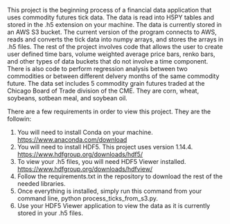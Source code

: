 This project is the beginning process of a financial data application that uses commodity futures tick data. The data is read into 
H5PY tables and stored in the .h5 extension on your machine. The data is currently stored in an AWS S3 bucket. The current version of the 
program connects to AWS, reads and converts the tick data into numpy arrays, and stores the arrays in .h5 files. The rest of
the project involves code that allows the user to create user defined time bars, volume weighted average price bars, renko bars, and other
types of data buckets that do not involve a time component. There is also code to perform regression analysis between two commodities or between
different delvery months of the same commodity future. The data set includes 5 commodity grain futures traded at the Chicago Board of Trade
division of the CME. They are corn, wheat, soybeans, sotbean meal, and soybean oil.

There are a few requirements in order to view this project. They are the followin:

1. You will need to install Conda on your machine.  https://www.anaconda.com/download
2. You will need to install HDF5. This project uses version 1.14.4. https://www.hdfgroup.org/downloads/hdf5/
3. To view your .h5 files, you will need HDF5 Viewer installed. https://www.hdfgroup.org/downloads/hdfview/
4. Follow the requirements.txt in the repository to download the rest of the needed libraries.
5. Once everything is installed, simply run this command from your command line, python process_ticks_from_s3.py.
6. Use your HDF5 Viewer application to view the data as it is currently stored in your .h5 files.
